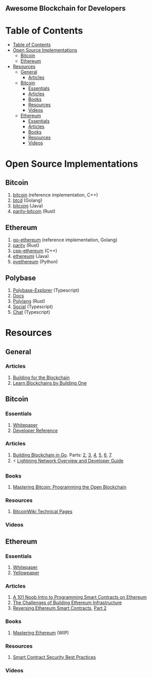 ## Awesome Blockchain for Developers

Table of Contents
=================
   * [Table of Contents](#table-of-contents)
   * [Open Source Implementations](#open-source-implementations)
      * [Bitcoin](#bitcoin)
      * [Ethereum](#ethereum)
   * [Resources](#resources)
      * [General](#general)
         * [Articles](#articles)
      * [Bitcoin](#bitcoin-1)
         * [Essentials](#essentials)
         * [Articles](#articles-1)
         * [Books](#books)
         * [Resources](#resources-1)
         * [Videos](#videos)
      * [Ethereum](#ethereum-1)
         * [Essentials](#essentials-1)
         * [Articles](#articles-2)
         * [Books](#books-1)
         * [Resources](#resources-2)
         * [Videos](#videos-1)

# Open Source Implementations
## Bitcoin
1. [bitcoin](https://github.com/bitcoin/bitcoin) (reference implementation, C++)
1. [btcd](https://github.com/btcsuite/btcd) (Golang)
1. [bitcoinj](https://github.com/bitcoinj/bitcoinj) (Java)
1. [parity-bitcoin](https://github.com/paritytech/parity-bitcoin) (Rust)

## Ethereum
1. [go-ethereum](https://github.com/ethereum/go-ethereum) (reference implementation, Golang)
1. [parity](https://github.com/paritytech/parity) (Rust)
1. [cpp-ethereum](https://github.com/ethereum/cpp-ethereum) (C++)
1. [ethereumj](https://github.com/ethereum/ethereumj) (Java)
1. [pyethereum](https://github.com/ethereum/pyethereum) (Python)

## Polybase
1. [Polybase-Explorer](https://github.com/polybase/explorer) (Typescript)
1. [Docs](https://github.com/polybase/docs)
1. [Polylang](https://github.com/polybase/polylang) (Rust)
1. [Social](https://github.com/polybase/social) (Typescript)
1. [Chat](https://github.com/polybase/chat) (Typescript)


# Resources
## General
### Articles
1. [Building for the Blockchain](https://blog.ycombinator.com/building-for-the-blockchain/)
1. [Learn Blockchains by Building One](https://hackernoon.com/learn-blockchains-by-building-one-117428612f46)

## Bitcoin
### Essentials
1. [Whitepaper](https://bitcoin.org/bitcoin.pdf)
2. [Developer Reference](https://github.com/minium/Bitcoin-Spec/blob/master/Bitcoin.pdf)

### Articles
1. [Building Blockchain in Go](https://jeiwan.cc/posts/building-blockchain-in-go-part-1/). Parts: [2](https://jeiwan.cc/posts/building-blockchain-in-go-part-2/), [3](https://jeiwan.cc/posts/building-blockchain-in-go-part-3/), [4](https://jeiwan.cc/posts/building-blockchain-in-go-part-4/), [5](https://jeiwan.cc/posts/building-blockchain-in-go-part-5/), [6](https://jeiwan.cc/posts/building-blockchain-in-go-part-6/), [7](https://jeiwan.cc/posts/building-blockchain-in-go-part-7/).
1. :zap: [Lightning Network Overview and Developer Guide](http://dev.lightning.community/overview/)


### Books
1. [Mastering Bitcoin: Programming the Open Blockchain](https://www.amazon.com/Mastering-Bitcoin-Programming-Open-Blockchain/dp/1491954388)

### Resources
1. [BitcoinWiki Technical Pages](https://en.bitcoin.it/wiki/Category:Technical)


### Videos


## Ethereum
### Essentials
1. [Whitepaper](https://github.com/ethereum/wiki/wiki/White-Paper)
1. [Yellowpaper](http://gavwood.com/paper.pdf)

### Articles
1. [A 101 Noob Intro to Programming Smart Contracts on Ethereum](https://medium.com/@ConsenSys/a-101-noob-intro-to-programming-smart-contracts-on-ethereum-695d15c1dab4)
1. [The Challenges of Building Ethereum Infrastructure](https://medium.com/@lopp/the-challenges-of-building-ethereum-infrastructure-87e443e47a4b)
1. [Reversing Ethereum Smart Contracts](https://arvanaghi.com/blog/reversing-ethereum-smart-contracts/), [Part 2](https://arvanaghi.com/blog/reversing-ethereum-smart-contracts-pt2/)


### Books
1. [Mastering Ethereum](https://github.com/ethereumbook/ethereumbook) (WIP)

### Resources
1. [Smart Contract Security Best Practices](https://consensys.github.io/smart-contract-best-practices/)

### Videos

